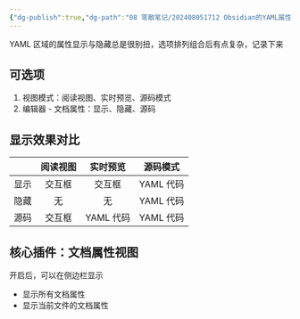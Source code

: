 ```yaml
---
{"dg-publish":true,"dg-path":"08 零散笔记/202408051712 Obsidian的YAML属性显示与隐藏.md","permalink":"/08 零散笔记/202408051712 Obsidian的YAML属性显示与隐藏/","created":"2024-08-05","updated":"2024-08-05"}
---
```



YAML 区域的属性显示与隐藏总是很别扭，选项排列组合后有点复杂，记录下来

## 可选项

1. 视图模式：阅读视图、实时预览、源码模式
2. 编辑器 - 文档属性：显示、隐藏、源码

## 显示效果对比

|     | 阅读视图 |  实时预览   |  源码模式   |
| --- | :--: | :-----: | :-----: |
| 显示  | 交互框  |   交互框   | YAML 代码 |
| 隐藏  |  无   |    无    | YAML 代码 |
| 源码  | 交互框  | YAML 代码 | YAML 代码 |

## 核心插件：文档属性视图

开启后，可以在侧边栏显示
- 显示所有文档属性
- 显示当前文件的文档属性

